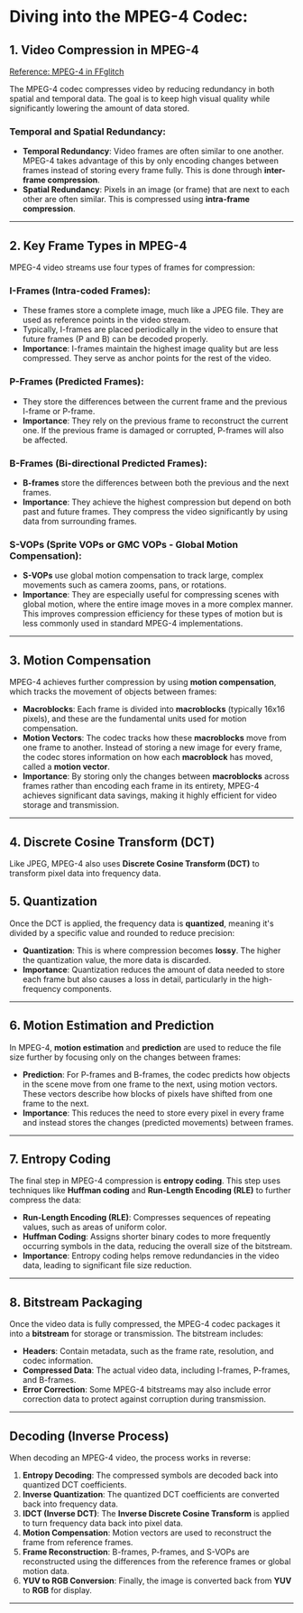# Diving into the MPEG-4 Codec:

## 1. Video Compression in MPEG-4

[Reference: MPEG-4 in FFglitch](https://ffglitch.org/docs/0.10.1/codecs/mpeg4/)

The MPEG-4 codec compresses video by reducing redundancy in both spatial and temporal data. The goal is to keep high visual quality while significantly lowering the amount of data stored.

### Temporal and Spatial Redundancy:

- **Temporal Redundancy**: Video frames are often similar to one another. MPEG-4 takes advantage of this by only encoding changes between frames instead of storing every frame fully. This is done through **inter-frame compression**.
- **Spatial Redundancy**: Pixels in an image (or frame) that are next to each other are often similar. This is compressed using **intra-frame compression**.

---

## 2. Key Frame Types in MPEG-4

MPEG-4 video streams use four types of frames for compression:

### I-Frames (Intra-coded Frames):

- These frames store a complete image, much like a JPEG file. They are used as reference points in the video stream.
- Typically, I-frames are placed periodically in the video to ensure that future frames (P and B) can be decoded properly.
- **Importance**: I-frames maintain the highest image quality but are less compressed. They serve as anchor points for the rest of the video.

### P-Frames (Predicted Frames):

- They store the differences between the current frame and the previous I-frame or P-frame.
- **Importance**: They rely on the previous frame to reconstruct the current one. If the previous frame is damaged or corrupted, P-frames will also be affected.

### B-Frames (Bi-directional Predicted Frames):

- **B-frames** store the differences between both the previous and the next frames.
- **Importance**: They achieve the highest compression but depend on both past and future frames. They compress the video significantly by using data from surrounding frames.

### S-VOPs (Sprite VOPs or GMC VOPs - Global Motion Compensation):

- **S-VOPs** use global motion compensation to track large, complex movements such as camera zooms, pans, or rotations.
- **Importance**: They are especially useful for compressing scenes with global motion, where the entire image moves in a more complex manner. This improves compression efficiency for these types of motion but is less commonly used in standard MPEG-4 implementations.

---

## 3. Motion Compensation

MPEG-4 achieves further compression by using **motion compensation**, which tracks the movement of objects between frames:

- **Macroblocks**: Each frame is divided into **macroblocks** (typically 16x16 pixels), and these are the fundamental units used for motion compensation.
- **Motion Vectors**: The codec tracks how these **macroblocks** move from one frame to another. Instead of storing a new image for every frame, the codec stores information on how each **macroblock** has moved, called a **motion vector**.
- **Importance**: By storing only the changes between **macroblocks** across frames rather than encoding each frame in its entirety, MPEG-4 achieves significant data savings, making it highly efficient for video storage and transmission.

---

## 4. Discrete Cosine Transform (DCT)

Like JPEG, MPEG-4 also uses **Discrete Cosine Transform (DCT)** to transform pixel data into frequency data.

## 5. Quantization

Once the DCT is applied, the frequency data is **quantized**, meaning it's divided by a specific value and rounded to reduce precision:

- **Quantization**: This is where compression becomes **lossy**. The higher the quantization value, the more data is discarded.
- **Importance**: Quantization reduces the amount of data needed to store each frame but also causes a loss in detail, particularly in the high-frequency components.

---

## 6. Motion Estimation and Prediction

In MPEG-4, **motion estimation** and **prediction** are used to reduce the file size further by focusing only on the changes between frames:

- **Prediction**: For P-frames and B-frames, the codec predicts how objects in the scene move from one frame to the next, using motion vectors. These vectors describe how blocks of pixels have shifted from one frame to the next.
- **Importance**: This reduces the need to store every pixel in every frame and instead stores the changes (predicted movements) between frames.

---

## 7. Entropy Coding

The final step in MPEG-4 compression is **entropy coding**. This step uses techniques like **Huffman coding** and **Run-Length Encoding (RLE)** to further compress the data:

- **Run-Length Encoding (RLE)**: Compresses sequences of repeating values, such as areas of uniform color.
- **Huffman Coding**: Assigns shorter binary codes to more frequently occurring symbols in the data, reducing the overall size of the bitstream.
- **Importance**: Entropy coding helps remove redundancies in the video data, leading to significant file size reduction.

---

## 8. Bitstream Packaging

Once the video data is fully compressed, the MPEG-4 codec packages it into a **bitstream** for storage or transmission. The bitstream includes:

- **Headers**: Contain metadata, such as the frame rate, resolution, and codec information.
- **Compressed Data**: The actual video data, including I-frames, P-frames, and B-frames.
- **Error Correction**: Some MPEG-4 bitstreams may also include error correction data to protect against corruption during transmission.

---

## Decoding (Inverse Process)

When decoding an MPEG-4 video, the process works in reverse:

1. **Entropy Decoding**: The compressed symbols are decoded back into quantized DCT coefficients.
2. **Inverse Quantization**: The quantized DCT coefficients are converted back into frequency data.
3. **IDCT (Inverse DCT)**: The **Inverse Discrete Cosine Transform** is applied to turn frequency data back into pixel data.
4. **Motion Compensation**: Motion vectors are used to reconstruct the frame from reference frames.
5. **Frame Reconstruction**: B-frames, P-frames, and S-VOPs are reconstructed using the differences from the reference frames or global motion data.
6. **YUV to RGB Conversion**: Finally, the image is converted back from **YUV** to **RGB** for display.

---
